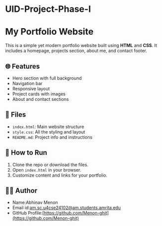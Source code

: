 # UID-Project-Phase-I
# My Portfolio Website



This is a simple yet modern portfolio website built using **HTML** and **CSS**. It includes a homepage, projects section, about me, and contact footer.

## 🌐 Features

- Hero section with full background
- Navigation bar
- Responsive layout
- Project cards with images
- About and contact sections

## 📁 Files

- `index.html`: Main website structure
- `style.css`: All the styling and layout
- `README.md`: Project info and instructions

## 🚀 How to Run

1. Clone the repo or download the files.
2. Open `index.html` in your browser.
3. Customize content and links for your portfolio.

## 🧑‍💻 Author

- Name\:Abhinav Menon
- Email id:[am.sc.u4cse24102@am.students.amrita.edu](mailto\:am.sc.u4cse24102@am.students.amrita.edu)
- GitHub Profile:[https://github.com/Menon-ghit](https://github.com/Menon-ghit)
